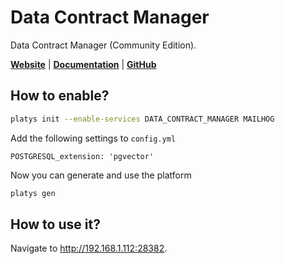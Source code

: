 # Data Contract Manager

Data Contract Manager (Community Edition).

**[Website](https://www.datacontract-manager.com/)** | **[Documentation](https://docs.datacontract-manager.com/)** | **[GitHub](https://github.com/datacontract-manager)**

## How to enable?

```bash
platys init --enable-services DATA_CONTRACT_MANAGER MAILHOG
```

Add the following settings to `config.yml`

```
POSTGRESQL_extension: 'pgvector'
```

Now you can generate and use the platform

```bash
platys gen
```

## How to use it?

Navigate to <http://192.168.1.112:28382>.
